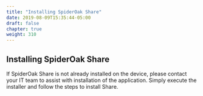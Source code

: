 ```yaml
---
title: "Installing SpiderOak Share"
date: 2019-08-09T15:35:44-05:00
draft: false
chapter: true
weight: 310
---
```


## Installing SpiderOak Share

If SpiderOak Share is not already installed on the device, please contact your IT team to assist with installation of the application. Simply execute the installer and follow the steps to install Share.
